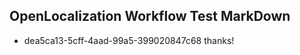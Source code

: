 ## OpenLocalization Workflow Test MarkDown
* dea5ca13-5cff-4aad-99a5-399020847c68 
thanks!<!--HONumber=Mar16_HO2-->
